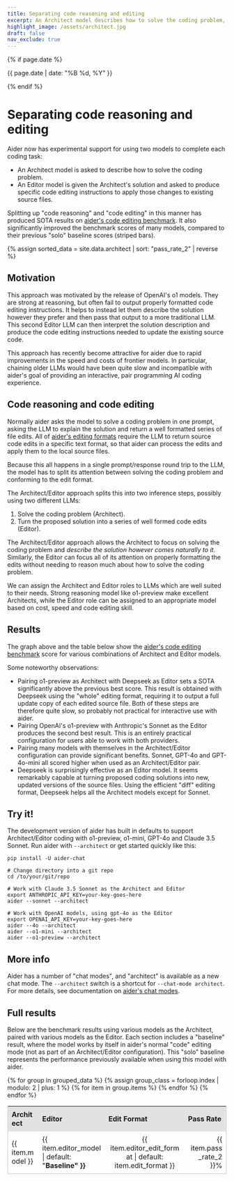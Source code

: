 ```yaml
---
title: Separating code reasoning and editing
excerpt: An Architect model describes how to solve the coding problem, and an Editor model translates that into file edits. This Architect/Editor approach produces SOTA benchmark results.
highlight_image: /assets/architect.jpg
draft: false
nav_exclude: true
---
```

{% if page.date %}
<p class="post-date">{{ page.date | date: "%B %d, %Y" }}</p>
{% endif %}

# Separating code reasoning and editing

Aider now has experimental support for using two models to complete each coding task:

- An Architect model is asked to describe how to solve the coding problem.
- An Editor model is given the Architect's solution and asked to produce specific code editing instructions to apply those changes to existing source files.

Splitting up "code reasoning" and "code editing" in this manner
has produced SOTA results on
[aider's code editing benchmark](/docs/benchmarks.html#the-benchmark).
It also significantly improved the benchmark scores of many
models, compared to their previous "solo" baseline scores (striped bars).

<style>
  .shaded td {
    background-color: #f2f2f2;
    border-top: 1px solid #ccc;
  }
  .table-container {
    max-width: 100%;
    overflow-x: auto;
  }
  .responsive-table {
    border-collapse: separate;
    border-spacing: 0;
    width: 100%;
    font-size: 16px;
    border: 1px solid #ddd;
  }
  .responsive-table th, .responsive-table td {
    padding: 8px;
    text-align: left;
    border-bottom: 1px solid #ddd;
    word-break: break-word;
  }
  .responsive-table th {
    background-color: #e2e2e2;
  }
  .responsive-table th:first-child,
  .responsive-table td:first-child {
    border-left: 1px solid #ddd;
  }
  .responsive-table th:last-child,
  .responsive-table td:last-child {
    border-right: 1px solid #ddd;
  }
  
  @media screen and (max-width: 600px) {
    .responsive-table {
      font-size: 12px;
    }
    .responsive-table th, .responsive-table td {
      padding: 4px;
    }
  }
</style>

<style>
  #passRateChart {
    max-width: 100%;
    height: auto !important;
  }
</style>
<script src="https://cdn.jsdelivr.net/npm/chart.js"></script>
<script src="https://cdn.jsdelivr.net/npm/chartjs-plugin-annotation@1.0.2"></script>
{% assign sorted_data = site.data.architect | sort: "pass_rate_2" | reverse %}
<canvas id="passRateChart" width="400" height="250"></canvas>
<script>
  document.addEventListener("DOMContentLoaded", function() {
    var ctx = document.getElementById('passRateChart').getContext('2d');
    
    // Function to determine aspect ratio and base font size based on screen width
    function getChartSettings() {
      if (window.innerWidth < 600) {
        return { aspectRatio: 1, baseFontSize: 8 }; // Slightly taller for small screens
      } else if (window.innerWidth < 800) {
        return { aspectRatio: 1.2, baseFontSize: 10 }; // Slightly taller for small screens
      } else {
        return { aspectRatio: 1.4, baseFontSize: 12 }; // Slightly taller for larger screens
      }
    }

    var chartSettings = getChartSettings();
    var baseFontSize = chartSettings.baseFontSize;

    var labels = [];
    var data = [];
    var colorMapping = {
      "claude-3.5-sonnet": "rgba(75, 192, 192, 0.2)",
      "gpt-4o": "rgba(255, 99, 132, 0.2)",
      "o1-preview": "rgba(54, 162, 235, 0.2)",
      "o1-mini": "rgba(255, 206, 86, 0.2)",
      "gpt-4o-mini": "rgba(153, 102, 255, 0.2)"
    };
    var borderColorMapping = {
      "claude-3.5-sonnet": "rgba(75, 192, 192, 1)",
      "gpt-4o": "rgba(255, 99, 132, 1)",
      "o1-preview": "rgba(54, 162, 235, 1)",
      "o1-mini": "rgba(255, 206, 86, 1)",
      "gpt-4o-mini": "rgba(153, 102, 255, 1)"
    };
    var backgroundColors = [];
    var borderColors = [];
    var patterns = {};
    for (var key in colorMapping) {
      patterns[key] = ctx.createPattern(createStripePattern(colorMapping[key]), 'repeat');
    }
    {% assign grouped_data = sorted_data | group_by: "model" %}
    {% for group in grouped_data %}
      {% for item in group.items %}
        if ("{{ item.editor_model }}" == "") {
          labels.push("Baseline");
        } else {       
          labels.push("{{ item.editor_model }}/{{ item.editor_edit_format | default: item.edit_format }}");
        }
        data.push({{ item.pass_rate_2 }});
        if ("{{ item.editor_model }}" == "") {
          backgroundColors.push(patterns["{{ item.model }}"]);
        } else {
          backgroundColors.push(colorMapping["{{ item.model }}"]);
        }
        borderColors.push(borderColorMapping["{{ item.model }}"]);
      {% endfor %}
    {% endfor %}
    labels.reverse();
    data.reverse();
    backgroundColors.reverse();
    borderColors.reverse();
    var chart = new Chart(ctx, {
      type: 'bar',
      data: {
        labels: labels,
        datasets: [{
          label: 'Pass Rate',
          data: data,
          backgroundColor: backgroundColors,
          borderColor: borderColors,
          borderWidth: 1
        }]
      },
      options: {
        responsive: true,
        maintainAspectRatio: true,
        aspectRatio: chartSettings.aspectRatio,
        scales: {
          y: { 
            beginAtZero: true,
            title: {
              display: true,
              text: 'Pass Rate (%)',
              font: {
                size: baseFontSize + 6
              }
            },
            ticks: {
              font: {
                size: baseFontSize
              }
            }
          },
          x: {
            title: {
              display: true,
              text: 'Editor model and edit format',
              font: {
                size: baseFontSize + 6
              }
            },
            ticks: {
              font: {
                size: baseFontSize + 4
              },
              maxRotation: 90, // Allow full rotation if needed
              minRotation: 45  // Start rotating at 45 degrees to fit more labels
            }
          }
        },
        plugins: {
          annotation: {
            annotations: {
              line1: {
                type: 'line',
                yMin: 79.7,
                yMax: 79.7,
                borderColor: 'rgba(255, 99, 132, 0.8)',
                borderWidth: 2,
                borderDash: [6, 6],
                label: {
                  content: 'Previous SOTA',
                  enabled: true,
                  position: 'start',
                  xAdjust: 10,
                  font: {
                    size: baseFontSize
                  }
                }
              }
            }
          },
          legend: {
            display: true,
            title: {
              display: true,
              text: 'Architect model',
              font: {
                size: baseFontSize + 2,
                weight: 'bold'
              }
            },
            labels: {
              font: {
                size: baseFontSize + 4
              },
              generateLabels: function(chart) {
                var colorMapping = {
                  "o1-preview": "rgba(54, 162, 235, 0.2)",
                  "claude-3.5-sonnet": "rgba(75, 192, 192, 0.2)",
                  "gpt-4o": "rgba(255, 99, 132, 0.2)",
                  "o1-mini": "rgba(255, 206, 86, 0.2)",
                  "gpt-4o-mini": "rgba(153, 102, 255, 0.2)"
                };
                return Object.keys(colorMapping).reverse().map(function(key) {
                  return {
                    text: key,
                    fillStyle: colorMapping[key],
                    strokeStyle: colorMapping[key].replace('0.2', '1'),
                    lineWidth: 1
                  };
                });
              }
            }
          }
        }
      }
    });

    // Update aspect ratio and font sizes on window resize
    window.addEventListener('resize', function() {
      var newSettings = getChartSettings();
      chart.options.aspectRatio = newSettings.aspectRatio;
      baseFontSize = newSettings.baseFontSize;
      
      // Update font sizes
      chart.options.scales.y.title.font.size = baseFontSize + 6;
      chart.options.scales.y.ticks.font.size = baseFontSize;
      chart.options.scales.x.title.font.size = baseFontSize + 6;
      chart.options.scales.x.ticks.font.size = baseFontSize + 4;
      chart.options.plugins.annotation.annotations.line1.label.font.size = baseFontSize;
      chart.options.plugins.legend.title.font.size = baseFontSize + 4;
      chart.options.plugins.legend.labels.font.size = baseFontSize + 4;
      
      chart.update();
    });
  });

  function createStripePattern(baseColor) {
    var canvas = document.createElement('canvas');
    canvas.width = 10;
    canvas.height = 10;
    var ctx = canvas.getContext('2d');

    ctx.fillStyle = baseColor;
    ctx.fillRect(0, 0, canvas.width, canvas.height);
    ctx.strokeStyle = 'rgba(0, 0, 0, 0.1)';
    ctx.lineWidth = 2;
    ctx.beginPath();
    ctx.moveTo(0, 0);
    ctx.lineTo(10, 10);
    ctx.stroke();

    return canvas;
  }
</script>

## Motivation

This approach was motivated by the release of OpenAI's o1 models.
They are strong at reasoning, but often fail to output properly formatted
code editing instructions.
It helps to instead let them describe the solution
however they prefer and then pass that output to a more traditional LLM.
This second Editor LLM can then interpret the solution description and
produce the code editing instructions needed to update
the existing source code.

This approach has recently become attractive for aider due to 
rapid improvements in the speed and costs of frontier models.
In particular, chaining older LLMs would have been quite slow and
incompatible with aider's goal of providing an interactive,
pair programming AI coding experience.

## Code reasoning and code editing

Normally aider asks the model to solve a coding problem in one prompt,
asking the LLM to explain the solution and return 
a well formatted series of file edits.
All of [aider's editing formats](/docs/more/edit-formats.html)
require the LLM to return source code edits in a specific text
format, so that aider can process the edits and apply them to the local source files.

Because this all happens in a single prompt/response round trip to the LLM,
the model has to split its attention between 
solving the coding problem and conforming to the edit format.

The Architect/Editor approach splits this into two inference steps, possibly
using two different LLMs:

1. Solve the coding problem (Architect).
2. Turn the proposed solution into a series of well formed code edits (Editor).

The Architect/Editor approach allows the Architect to focus on solving the coding problem
and *describe the solution however comes naturally to it*.
Similarly, the Editor can focus all of its attention on properly formatting the edits
without needing to reason much about how to solve the coding problem.

We can assign the Architect and Editor roles to LLMs which are well suited to their needs.
Strong reasoning model like o1-preview make excellent Architects, while
the Editor role can be assigned to an appropriate model based on cost, speed
and code editing skill.

## Results

The graph above and the table below show the
[aider's code editing benchmark](/docs/benchmarks.html#the-benchmark)
score for various combinations of Architect and Editor models.


Some noteworthy observations:

- Pairing o1-preview as Architect with Deepseek as Editor sets a SOTA significantly above the previous best score. This result is obtained with Deepseek using the "whole" editing format, requiring it to output a full update copy of each edited source file. Both of these steps are therefore quite slow, so probably not practical for interactive use with aider.
- Pairing OpenAI's o1-preview with Anthropic's Sonnet as the Editor produces the second best result. This is an entirely practical configuration for users able to work with both providers.
- Pairing many models with themselves in the Architect/Editor configuration can provide
significant benefits. 
Sonnet, GPT-4o and GPT-4o-mini all scored higher when used as an Architect/Editor pair.
- Deepseek is surprisingly effective as an Editor model. It seems remarkably capable at turning proposed coding solutions into new, updated versions of the source files. Using the efficient "diff" editing format, Deepseek helps all the Architect models except for Sonnet.

## Try it!

The development version of aider 
has built in defaults to support Architect/Editor coding with
o1-preview, o1-mini, GPT-4o and Claude 3.5 Sonnet.
Run aider with `--architect` or get started quickly like this:

```
pip install -U aider-chat

# Change directory into a git repo
cd /to/your/git/repo

# Work with Claude 3.5 Sonnet as the Architect and Editor
export ANTHROPIC_API_KEY=your-key-goes-here
aider --sonnet --architect

# Work with OpenAI models, using gpt-4o as the Editor
export OPENAI_API_KEY=your-key-goes-here
aider --4o --architect
aider --o1-mini --architect
aider --o1-preview --architect
```

## More info

Aider has a number of "chat modes", and "architect" is available as a new chat mode.
The `--architect` switch is a shortcut for `--chat-mode architect`.
For more details, see documentation on 
[aider's chat modes](/docs/usage/modes.html).


## Full results

Below are the benchmark results using various models as the Architect, paired with
various models as the Editor.
Each section includes a "baseline" result,
where the model works
by itself in aider's normal "code" editing mode
(not as part of an Architect/Editor configuration).
This "solo" baseline represents the performance previously available when using
this model with aider.

<div class="table-container">
  <table class="responsive-table">
    <thead>
      <tr>
        <th>Architect</th>
        <th>Editor</th>
        <th>Edit Format</th>
        <th>Pass Rate</th>
      </tr>
    </thead>
    <tbody>
      {% for group in grouped_data %}
        {% assign group_class = forloop.index | modulo: 2 | plus: 1 %}
        {% for item in group.items %}
          <tr class="{% if group_class == 1 %}shaded{% endif %}">
            <td>{{ item.model }}</td>
            <td>{{ item.editor_model | default: "<b>Baseline<b>" }}</td>
            <td style="text-align: center;">{{ item.editor_edit_format | default: item.edit_format }}</td>
            <td style="text-align: right;">{{ item.pass_rate_2 }}%</td>
          </tr>
        {% endfor %}
      {% endfor %}
    </tbody>
  </table>
</div>


